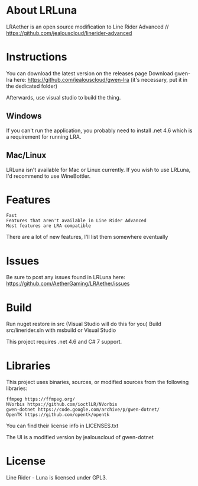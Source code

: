 # About LRLuna

LRAether is an open source modification to Line Rider Advanced // https://github.com/jealouscloud/linerider-advanced
# Instructions

You can download the latest version on the releases page
Download gwen-lra here: https://github.com/jealouscloud/gwen-lra (it's necessary, put it in the dedicated folder)

Afterwards, use visual studio to build the thing.

## Windows

If you can't run the application, you probably need to install .net 4.6 which is a requirement for running LRA.
## Mac/Linux

LRLuna isn't available for Mac or Linux currently. If you wish to use LRLuna, I'd recommend to use WineBottler.
# Features

    Fast
    Features that aren't available in Line Rider Advanced
    Most features are LRA compatible

There are a lot of new features, I'll list them somewhere eventually
# Issues

Be sure to post any issues found in LRLuna here: https://github.com/AetherGaming/LRAether/issues
# Build

Run nuget restore in src (Visual Studio will do this for you) Build src/linerider.sln with msbuild or Visual Studio

This project requires .net 4.6 and C# 7 support.
# Libraries

This project uses binaries, sources, or modified sources from the following libraries:

    ffmpeg https://ffmpeg.org/
    NVorbis https://github.com/ioctlLR/NVorbis
    gwen-dotnet https://code.google.com/archive/p/gwen-dotnet/
    OpenTK https://github.com/opentk/opentk

You can find their license info in LICENSES.txt

The UI is a modified version by jealouscloud of gwen-dotnet
# License

Line Rider - Luna is licensed under GPL3.
